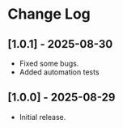 # Change Log

## [1.0.1] - 2025-08-30

- Fixed some bugs.
- Added automation tests

## [1.0.0] - 2025-08-29

- Initial release.